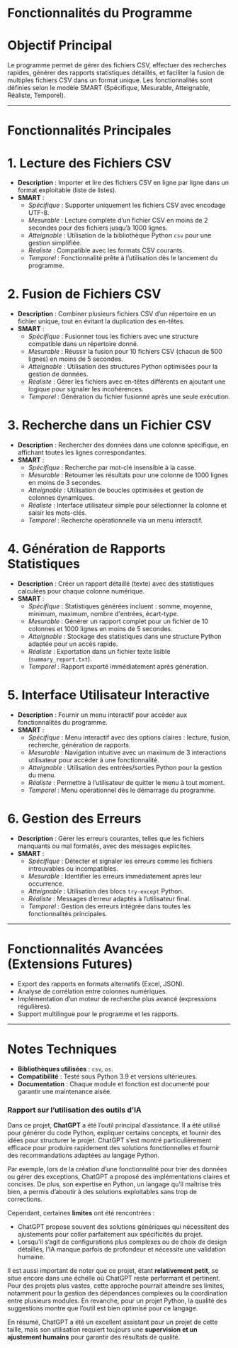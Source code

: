 # Fonctionnalités du Programme

# Objectif Principal

Le programme permet de gérer des fichiers CSV, effectuer des recherches rapides, générer des rapports statistiques détaillés, et faciliter la fusion de multiples fichiers CSV dans un format unique. Les fonctionnalités sont définies selon le modèle SMART (Spécifique, Mesurable, Atteignable, Réaliste, Temporel).

---

# Fonctionnalités Principales

# 1. Lecture des Fichiers CSV

- **Description** : Importer et lire des fichiers CSV en ligne par ligne dans un format exploitable (liste de listes).
- **SMART** :
  - *Spécifique* : Supporter uniquement les fichiers CSV avec encodage UTF-8.
  - *Mesurable* : Lecture complète d’un fichier CSV en moins de 2 secondes pour des fichiers jusqu’à 1000 lignes.
  - *Atteignable* : Utilisation de la bibliothèque Python `csv` pour une gestion simplifiée.
  - *Réaliste* : Compatible avec les formats CSV courants.
  - *Temporel* : Fonctionnalité prête à l’utilisation dès le lancement du programme.

# 2. Fusion de Fichiers CSV

- **Description** : Combiner plusieurs fichiers CSV d’un répertoire en un fichier unique, tout en évitant la duplication des en-têtes.
- **SMART** :
  - *Spécifique* : Fusionner tous les fichiers avec une structure compatible dans un répertoire donné.
  - *Mesurable* : Réussir la fusion pour 10 fichiers CSV (chacun de 500 lignes) en moins de 5 secondes.
  - *Atteignable* : Utilisation des structures Python optimisées pour la gestion de données.
  - *Réaliste* : Gérer les fichiers avec en-têtes différents en ajoutant une logique pour signaler les incohérences.
  - *Temporel* : Génération du fichier fusionné après une seule exécution.

# 3. Recherche dans un Fichier CSV

- **Description** : Rechercher des données dans une colonne spécifique, en affichant toutes les lignes correspondantes.
- **SMART** :
  - *Spécifique* : Recherche par mot-clé insensible à la casse.
  - *Mesurable* : Retourner les résultats pour une colonne de 1000 lignes en moins de 3 secondes.
  - *Atteignable* : Utilisation de boucles optimisées et gestion de colonnes dynamiques.
  - *Réaliste* : Interface utilisateur simple pour sélectionner la colonne et saisir les mots-clés.
  - *Temporel* : Recherche opérationnelle via un menu interactif.

# 4. Génération de Rapports Statistiques

- **Description** : Créer un rapport détaillé (texte) avec des statistiques calculées pour chaque colonne numérique.
- **SMART** :
  - *Spécifique* : Statistiques générées incluent : somme, moyenne, minimum, maximum, nombre d'entrées, écart-type.
  - *Mesurable* : Générer un rapport complet pour un fichier de 10 colonnes et 1000 lignes en moins de 5 secondes.
  - *Atteignable* : Stockage des statistiques dans une structure Python adaptée pour un accès rapide.
  - *Réaliste* : Exportation dans un fichier texte lisible (`summary_report.txt`).
  - *Temporel* : Rapport exporté immédiatement après génération.

# 5. Interface Utilisateur Interactive

- **Description** : Fournir un menu interactif pour accéder aux fonctionnalités du programme.
- **SMART** :
  - *Spécifique* : Menu interactif avec des options claires : lecture, fusion, recherche, génération de rapports.
  - *Mesurable* : Navigation intuitive avec un maximum de 3 interactions utilisateur pour accéder à une fonctionnalité.
  - *Atteignable* : Utilisation des entrées/sorties Python pour la gestion du menu.
  - *Réaliste* : Permettre à l’utilisateur de quitter le menu à tout moment.
  - *Temporel* : Menu opérationnel dès le démarrage du programme.

# 6. Gestion des Erreurs

- **Description** : Gérer les erreurs courantes, telles que les fichiers manquants ou mal formatés, avec des messages explicites.
- **SMART** :
  - *Spécifique* : Détecter et signaler les erreurs comme les fichiers introuvables ou incompatibles.
  - *Mesurable* : Identifier les erreurs immédiatement après leur occurrence.
  - *Atteignable* : Utilisation des blocs `try-except` Python.
  - *Réaliste* : Messages d’erreur adaptés à l’utilisateur final.
  - *Temporel* : Gestion des erreurs intégrée dans toutes les fonctionnalités principales.

---

# Fonctionnalités Avancées (Extensions Futures)

- Export des rapports en formats alternatifs (Excel, JSON).
- Analyse de corrélation entre colonnes numériques.
- Implémentation d’un moteur de recherche plus avancé (expressions régulières).
- Support multilingue pour le programme et les rapports.

---

# Notes Techniques

- **Bibliothèques utilisées** : `csv`, `os`.
- **Compatibilité** : Testé sous Python 3.9 et versions ultérieures.
- **Documentation** : Chaque module et fonction est documenté pour garantir une maintenance aisée.

### Rapport sur l’utilisation des outils d’IA

Dans ce projet, **ChatGPT** a été l’outil principal d’assistance.
Il a été utilisé pour générer du code Python, expliquer certains concepts, et fournir des idées pour structurer le projet.
ChatGPT s’est montré particulièrement efficace pour produire rapidement des solutions fonctionnelles
et fournir des recommandations adaptées au langage Python.

Par exemple, lors de la création d’une fonctionnalité pour trier des données ou gérer des exceptions,
ChatGPT a proposé des implémentations claires et concises.
De plus, son expertise en Python, un langage qu’il maîtrise très bien,
a permis d’aboutir à des solutions exploitables sans trop de corrections.

Cependant, certaines **limites** ont été rencontrées :
- ChatGPT propose souvent des solutions génériques qui nécessitent des ajustements pour coller parfaitement aux spécificités du projet.
- Lorsqu’il s’agit de configurations plus complexes ou de choix de design détaillés, l’IA manque parfois de profondeur et nécessite une validation humaine.

Il est aussi important de noter que ce projet, étant **relativement petit**,
se situe encore dans une échelle où ChatGPT reste performant et pertinent. Pour des projets plus vastes,
cette approche pourrait atteindre ses limites,
notamment pour la gestion des dépendances complexes ou la coordination entre plusieurs modules.
En revanche, pour un projet Python, la qualité des suggestions montre que l’outil est bien optimisé pour ce langage.

En résumé, ChatGPT a été un excellent assistant pour un projet de cette taille,
mais son utilisation requiert toujours une **supervision et un ajustement humains**
pour garantir des résultats de qualité.
